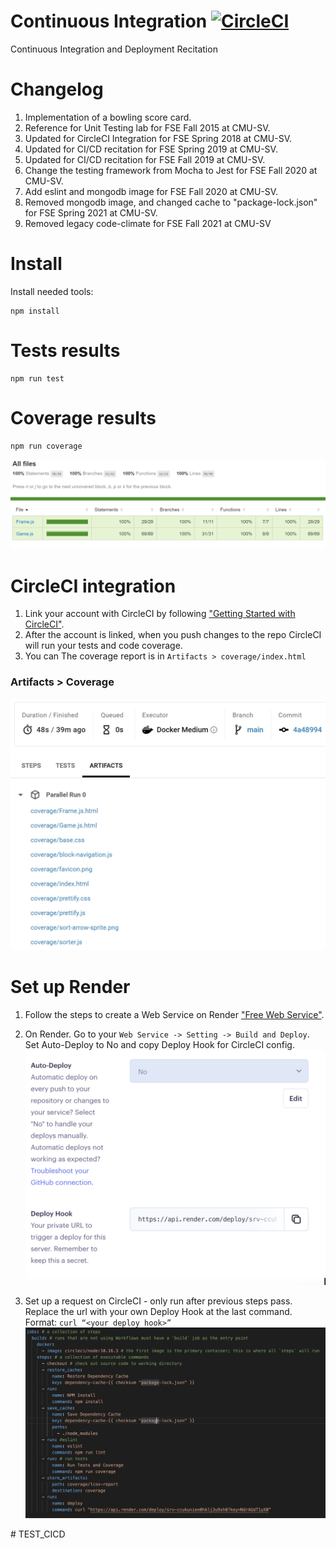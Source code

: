 Continuous Integration [![CircleCI](https://circleci.com/gh/cmusv-fse/CI-CD.svg?style=svg&circle-token=27180ae211de7ce54b89ed89cb1736a7df12aa66)](https://circleci.com/gh/cmusv-fse/CI-CD)
==============
Continuous Integration and Deployment Recitation

Changelog
==============
1. Implementation of a bowling score card.
2. Reference for Unit Testing lab for FSE Fall 2015 at CMU-SV.
3. Updated for CircleCI Integration for FSE Spring 2018 at CMU-SV.
4. Updated for CI/CD recitation for FSE Spring 2019 at CMU-SV.
5. Updated for CI/CD recitation for FSE Fall 2019 at CMU-SV.
6. Change the testing framework from Mocha to Jest for FSE Fall 2020 at CMU-SV.
7. Add eslint and mongodb image for FSE Fall 2020 at CMU-SV.
8. Removed mongodb image, and changed cache to "package-lock.json" for FSE Spring 2021 at CMU-SV.
9. Removed legacy code-climate for FSE Fall 2021 at CMU-SV

Install
==============
Install needed tools:
```
npm install
```

Tests results
==============
```
npm run test
```

Coverage results
==============
```
npm run coverage
```


![Coverage screenshot](./resources/coverage.png)

CircleCI integration
==============

1. Link your account with CircleCI by following 
["Getting Started with CircleCI"](https://circleci.com/docs/2.0/getting-started/).
1. After the account is linked, when you push changes to the repo CircleCI will run your tests and code coverage.
1. You can The coverage report is in `Artifacts > coverage/index.html`

### Artifacts > Coverage

![Coverage screenshot](./resources/Artifacts.png)


Set up Render
==============

1. Follow the steps to create a Web Service on Render
["Free Web Service"](https://render.com/docs/free).

2. On Render. Go to your `Web Service -> Setting -> Build and Deploy`. Set Auto-Deploy to No and copy Deploy Hook for CircleCI config. 
![Render Setting](./resources/Render_Setting.png)

3. Set up a request on CircleCI - only run after previous steps pass. Replace the url with your own Deploy Hook at the last command. Format: `curl “<your deploy hook>”`
![Deploy Hook](./resources/CircleCi_Deploy_Hook.png)






#   T E S T _ C I C D 
 
 